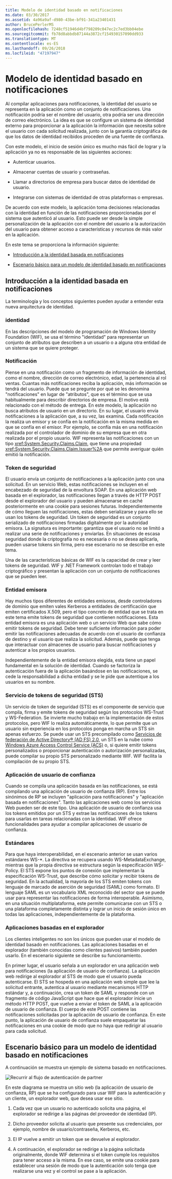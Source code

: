 ```yaml
---
title: Modelo de identidad basado en notificaciones
ms.date: 03/30/2017
ms.assetid: 4a96a9af-d980-43be-bf91-341a23401431
author: BrucePerlerMS
ms.openlocfilehash: 7248cf51946d4bf798209c047ec2c7ed3bb04ebe
ms.sourcegitcommit: fb78d8abbdb87144a3872cf154930157090dd933
ms.translationtype: MT
ms.contentlocale: es-ES
ms.lasthandoff: 09/26/2018
ms.locfileid: "47197947"
---
```

# <a name="claims-based-identity-model"></a>Modelo de identidad basado en notificaciones
Al compilar aplicaciones para notificaciones, la identidad del usuario se representa en la aplicación como un conjunto de notificaciones. Una notificación podría ser el nombre del usuario, otra podría ser una dirección de correo electrónico. La idea es que se configure un sistema de identidad externo para proporcionar a la aplicación la información que necesita sobre el usuario con cada solicitud realizada, junto con la garantía criptográfica de que los datos de identidad recibidos proceden de una fuente de confianza.  
  
 Con este modelo, el inicio de sesión único es mucho más fácil de lograr y la aplicación ya no es responsable de las siguientes acciones:  
  
-   Autenticar usuarios.  
  
-   Almacenar cuentas de usuario y contraseñas.  
  
-   Llamar a directorios de empresa para buscar datos de identidad de usuario.  
  
-   Integrarse con sistemas de identidad de otras plataformas o empresas.  
  
 De acuerdo con este modelo, la aplicación toma decisiones relacionadas con la identidad en función de las notificaciones proporcionadas por el sistema que autenticó al usuario. Esto puede ser desde la simple personalización de la aplicación con el nombre del usuario a la autorización del usuario para obtener acceso a características y recursos de más valor en la aplicación.  
  
 En este tema se proporciona la información siguiente:  
  
-   [Introducción a la identidad basada en notificaciones](../../../docs/framework/security/claims-based-identity-model.md#BKMK_1)  
  
-   [Escenario básico para un modelo de identidad basado en notificaciones](../../../docs/framework/security/claims-based-identity-model.md#BKMK_2)  
  
<a name="BKMK_1"></a>   
## <a name="introduction-to-claims-based-identity"></a>Introducción a la identidad basada en notificaciones  
 La terminología y los conceptos siguientes pueden ayudar a entender esta nueva arquitectura de identidad.  
  
### <a name="identity"></a>identidad  
 En las descripciones del modelo de programación de Windows Identity Foundation (WIF), se usa el término "identidad" para representar un conjunto de atributos que describen a un usuario o a alguna otra entidad de un sistema que se quiere proteger.  
  
### <a name="claim"></a>Notificación  
 Piense en una notificación como un fragmento de información de identidad, como el nombre, dirección de correo electrónico, edad, la pertenencia al rol ventas. Cuantas más notificaciones reciba la aplicación, más información se tendrá del usuario. Puede que se pregunte por qué se les denomina "notificaciones" en lugar de "atributos", que es el término que se usa habitualmente para describir directorios de empresa. El motivo está relacionado con el método de entrega. En este modelo, la aplicación no busca atributos de usuario en un directorio. En su lugar, el usuario envía notificaciones a la aplicación que, a su vez, las examina. Cada notificación la realiza un emisor y se confía en la notificación en la misma medida en que se confía en el emisor. Por ejemplo, se confía más en una notificación realizada por el controlador de dominio de su empresa que en otra realizada por el propio usuario. WIF representa las notificaciones con un tipo <xref:System.Security.Claims.Claim>, que tiene una propiedad <xref:System.Security.Claims.Claim.Issuer%2A> que permite averiguar quién emitió la notificación.  
  
### <a name="security-token"></a>Token de seguridad  
 El usuario envía un conjunto de notificaciones a la aplicación junto con una solicitud. En un servicio Web, estas notificaciones se incluyen en el encabezado de seguridad de la envoltura SOAP. En una aplicación web basada en el explorador, las notificaciones llegan a través de HTTP POST desde el explorador del usuario y pueden almacenarse en caché posteriormente en una cookie para sesiones futuras. Independientemente de cómo lleguen las notificaciones, estas deben serializarse y para ello se usan los tokens de seguridad. Un token de seguridad es un conjunto serializado de notificaciones firmadas digitalmente por la autoridad emisora. La signatura es importante: garantiza que el usuario no se limitó a realizar una serie de notificaciones y enviarlas. En situaciones de escasa seguridad donde la criptografía no es necesaria o no se desea aplicarla, pueden usarse tokens sin firma, pero ese escenario no se describe en este tema.  
  
 Una de las características básicas de WIF es la capacidad de crear y leer tokens de seguridad. WIF y .NET Framework controlan todo el trabajo criptográfico y presentan la aplicación con un conjunto de notificaciones que se pueden leer.  
  
### <a name="issuing-authority"></a>Entidad emisora  
 Hay muchos tipos diferentes de entidades emisoras, desde controladores de dominio que emiten vales Kerberos a entidades de certificación que emiten certificados X.509, pero el tipo concreto de entidad que se trata en este tema emite tokens de seguridad que contienen notificaciones. Esta entidad emisora es una aplicación web o un servicio Web que sabe cómo emitir tokens de seguridad. Debe tener suficiente información para poder emitir las notificaciones adecuadas de acuerdo con el usuario de confianza de destino y el usuario que realiza la solicitud. Además, puede que tenga que interactuar con almacenes de usuario para buscar notificaciones y autenticar a los propios usuarios.  
  
 Independientemente de la entidad emisora elegida, esta tiene un papel fundamental en la solución de identidad. Cuando se factoriza la autenticación fuera de la aplicación basándose en las notificaciones, se cede la responsabilidad a dicha entidad y se le pide que autentique a los usuarios en su nombre.  
  
### <a name="security-token-service-sts"></a>Servicio de tokens de seguridad (STS)  
 Un servicio de token de seguridad (STS) es el componente de servicio que compila, firma y emite tokens de seguridad según los protocolos WS-Trust y WS-Federation. Se invierte mucho trabajo en la implementación de estos protocolos, pero WIF lo realiza automáticamente, lo que permite que un usuario sin experiencia en los protocolos ponga en marcha un STS sin apenas esfuerzo. Se puede usar un STS precompilado como [Servicios de federación de Active Directory® (AD FS) 2.0](https://go.microsoft.com/fwlink/?LinkID=247516), un STS en la nube como [Windows Azure Access Control Service (ACS)](https://go.microsoft.com/fwlink/?LinkID=247517) o, si quiere emitir tokens personalizados o proporcionar autenticación o autorización personalizadas, puede compilar su propio STS personalizado mediante WIF. WIF facilita la compilación de su propio STS.  
  
### <a name="relying-party-application"></a>Aplicación de usuario de confianza  
 Cuando se compila una aplicación basada en las notificaciones, se está compilando una aplicación de usuario de confianza (RP). Entre los sinónimos de RP se incluyen "aplicación para notificaciones" y "aplicación basada en notificaciones". Tanto las aplicaciones web como los servicios Web pueden ser de este tipo. Una aplicación de usuario de confianza usa los tokens emitidos por un STS y extrae las notificaciones de los tokens para usarlas en tareas relacionadas con la identidad. WIF ofrece funcionalidades para ayudar a compilar aplicaciones de usuario de confianza.  
  
### <a name="standards"></a>Estándares  
 Para que haya interoperabilidad, en el escenario anterior se usan varios estándares WS-*. La directiva se recupera usando WS-MetadataExchange, mientras que la propia directiva se estructura según la especificación WS-Policy. El STS expone los puntos de conexión que implementan la especificación WS-Trust, que describe cómo solicitar y recibir tokens de seguridad. En la actualidad, la mayoría de los STS emiten tokens con lenguaje de marcado de aserción de seguridad (SAML) como formato. El lenguaje SAML es un vocabulario XML reconocido del sector que se puede usar para representar las notificaciones de forma interoperable. Asimismo, en una situación multiplataforma, este permite comunicarse con un STS o una plataforma completamente distinta y lograr un inicio de sesión único en todas las aplicaciones, independientemente de la plataforma.  
  
### <a name="browser-based-applications"></a>Aplicaciones basadas en el explorador  
 Los clientes inteligentes no son los únicos que pueden usar el modelo de identidad basado en notificaciones. Las aplicaciones basadas en el explorador (también conocidas como clientes pasivos) también pueden usarlo. En el escenario siguiente se describe su funcionamiento.  
  
 En primer lugar, el usuario señala a un explorador en una aplicación web para notificaciones (la aplicación de usuario de confianza). La aplicación web redirige al explorador al STS de modo que el usuario pueda autenticarse. El STS se hospeda en una aplicación web simple que lee la solicitud entrante, autentica al usuario mediante mecanismos HTTP estándar y, a continuación, crea un token de SAML y responde con un fragmento de código JavaScript que hace que el explorador inicie un método HTTP POST, que vuelve a enviar el token de SAML a la aplicación de usuario de confianza. El cuerpo de este POST contiene las notificaciones solicitadas por la aplicación de usuario de confianza. En este punto, la aplicación de usuario de confianza suele empaquetar las notificaciones en una cookie de modo que no haya que redirigir al usuario para cada solicitud.  
  
<a name="BKMK_2"></a>   
## <a name="basic-scenario-for-a-claims-based-identity-model"></a>Escenario básico para un modelo de identidad basado en notificaciones  
 A continuación se muestra un ejemplo de sistema basado en notificaciones.  
  
 ![Recurrir al flujo de autenticación de partner](../../../docs/framework/security/media/conc-relying-partner-processc.png "conc_relying_partner_processc")  
  
 En este diagrama se muestra un sitio web (la aplicación de usuario de confianza, RP) que se ha configurado para usar WIF para la autenticación y un cliente, un explorador web, que desea usar ese sitio.  
  
1.  Cada vez que un usuario no autenticado solicita una página, el explorador se redirige a las páginas del proveedor de identidad (IP).  
  
2.  Dicho proveedor solicita al usuario que presente sus credenciales, por ejemplo, nombre de usuario/contraseña, Kerberos, etc.  
  
3.  El IP vuelve a emitir un token que se devuelve al explorador.  
  
4.  A continuación, el explorador se redirige a la página solicitada originalmente, donde WIF determina si el token cumple los requisitos para tener acceso a la misma. En ese caso, se emite una cookie para establecer una sesión de modo que la autenticación solo tenga que realizarse una vez y el control se pase a la aplicación.
